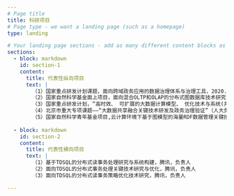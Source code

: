```yaml
---
# Page title
title: 科研项目
# Page type - we want a landing page (such as a homepage)
type: landing

# Your landing page sections - add as many different content blocks as you like
sections:
  - block: markdown
    id: section-1
    content:
      title: 代表性纵向项目
      text: |
        （1）国家重点研发计划课题，面向跨域政务应用的数据治理体系与治理工具，2020.10-2023.9，负责人        
        （2）国家自然科学基金面上项目，面向混合OLTP和OLAP的分布式图数据库技术研究，2020.01-2023.12，负责人
        （3）国家重点研发计划，“高时效、 可扩展的大数据计算模型、 优化技术与系统(共性关键技术类)”，2018.6-2021.5，子课题负责人
        （4）北京市重大专项课题——“大数据共享融合关键技术研发及政务治理验证”（人大负责人），2018.4-2020.4
        （5）国家自然科学青年基金项目,云计算环境下基于图模型的海量RDF数据管理关键技术研究, 22万,2016年1月 - 2018年12月 (项目负责人)
        
  - block: markdown
    id: section-2
    content:
      title: 代表性横向项目
      text: |
        （1）基于TDSQL的分布式读事务处理研究与系统构建，腾讯，负责人
        （2）面向TDSQL的分布式事务处理关键技术研究与优化，腾讯，负责人
        （3）面向TDSQL的分布式读事务策略优化技术研究，腾讯，负责人

---
```

